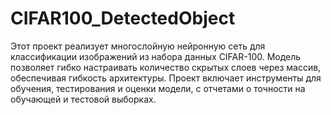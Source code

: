 # CIFAR100_DetectedObject
Этот проект реализует многослойную нейронную сеть для классификации изображений из набора данных CIFAR-100. Модель позволяет гибко настраивать количество скрытых слоев через массив, обеспечивая гибкость архитектуры. Проект включает инструменты для обучения, тестирования и оценки модели, с отчетами о точности на обучающей и тестовой выборках.
